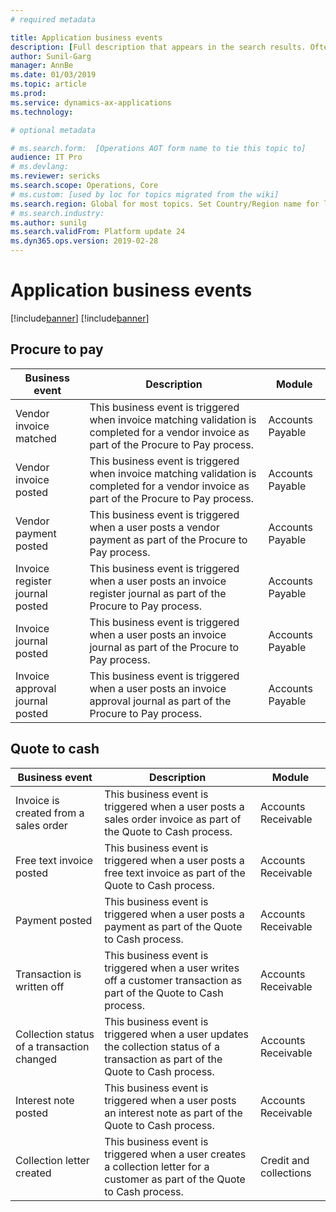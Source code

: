 ```yaml
---
# required metadata

title: Application business events
description: [Full description that appears in the search results. Often the first paragraph of your topic.]
author: Sunil-Garg
manager: AnnBe
ms.date: 01/03/2019
ms.topic: article
ms.prod: 
ms.service: dynamics-ax-applications
ms.technology: 

# optional metadata

# ms.search.form:  [Operations AOT form name to tie this topic to]
audience: IT Pro
# ms.devlang: 
ms.reviewer: sericks
ms.search.scope: Operations, Core
# ms.custom: [used by loc for topics migrated from the wiki]
ms.search.region: Global for most topics. Set Country/Region name for localizations
# ms.search.industry: 
ms.author: sunilg
ms.search.validFrom: Platform update 24
ms.dyn365.ops.version: 2019-02-28
---
```


# Application business events

[!include[banner](../includes/banner.md)]
[!include[banner](../includes/preview-banner.md)]

Procure to pay
--------------

| Business event                  | Description                                                                                                                                | Module           |
|---------------------------------|--------------------------------------------------------------------------------------------------------------------------------------------|------------------|
| Vendor invoice matched          | This business event is triggered when invoice matching validation is completed for a vendor invoice as part of the Procure to Pay process. | Accounts Payable |
| Vendor invoice posted           | This business event is triggered when invoice matching validation is completed for a vendor invoice as part of the Procure to Pay process. | Accounts Payable |
| Vendor payment posted           | This business event is triggered when a user posts a vendor payment as part of the Procure to Pay process.                                 | Accounts Payable |
| Invoice register journal posted | This business event is triggered when a user posts an invoice register journal as part of the Procure to Pay process.                      | Accounts Payable |
| Invoice journal posted          | This business event is triggered when a user posts an invoice journal as part of the Procure to Pay process.                               | Accounts Payable |
| Invoice approval journal posted | This business event is triggered when a user posts an invoice approval journal as part of the Procure to Pay process.                      | Accounts Payable |

Quote to cash
-------------

| Business event                             | Description                                                                                                                       | Module                 |
|--------------------------------------------|-----------------------------------------------------------------------------------------------------------------------------------|------------------------|
| Invoice is created from a sales order      | This business event is triggered when a user posts a sales order invoice as part of the Quote to Cash process.                    | Accounts Receivable    |
| Free text invoice posted                   | This business event is triggered when a user posts a free text invoice as part of the Quote to Cash process.                      | Accounts Receivable    |
| Payment posted                             | This business event is triggered when a user posts a payment as part of the Quote to Cash process.                                | Accounts Receivable    |
| Transaction is written off                 | This business event is triggered when a user writes off a customer transaction as part of the Quote to Cash process.              | Accounts Receivable    |
| Collection status of a transaction changed | This business event is triggered when a user updates the collection status of a transaction as part of the Quote to Cash process. | Accounts Receivable    |
| Interest note posted                       | This business event is triggered when a user posts an interest note as part of the Quote to Cash process.                         | Accounts Receivable    |
| Collection letter created                  | This business event is triggered when a user creates a collection letter for a customer as part of the Quote to Cash process.     | Credit and collections |

